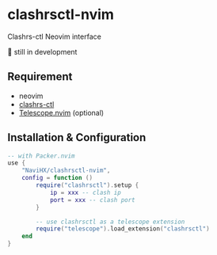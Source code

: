 # clashrsctl-nvim

Clashrs-ctl Neovim interface

🚧 still in development

## Requirement

- neovim
- [clashrs-ctl](https://github.com/NaviHX/clashrs-ctl)
- [Telescope.nvim](https://github.com/nvim-telescope/telescope.nvim) (optional)

## Installation & Configuration

```lua
-- with Packer.nvim
use {
    "NaviHX/clashrsctl-nvim",
    config = function ()
        require("clashrsctl").setup {
            ip = xxx -- clash ip
            port = xxx -- clash port
        }

        -- use clashrsctl as a telescope extension
        require("telescope").load_extension("clashrsctl")
    end
}
```

